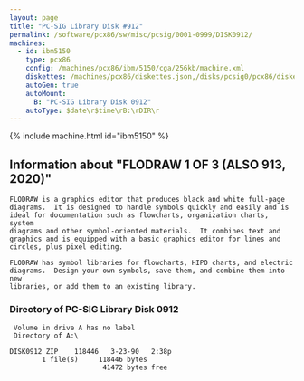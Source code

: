 ```yaml
---
layout: page
title: "PC-SIG Library Disk #912"
permalink: /software/pcx86/sw/misc/pcsig/0001-0999/DISK0912/
machines:
  - id: ibm5150
    type: pcx86
    config: /machines/pcx86/ibm/5150/cga/256kb/machine.xml
    diskettes: /machines/pcx86/diskettes.json,/disks/pcsig0/pcx86/diskettes.json
    autoGen: true
    autoMount:
      B: "PC-SIG Library Disk 0912"
    autoType: $date\r$time\rB:\rDIR\r
---
```


{% include machine.html id="ibm5150" %}

## Information about "FLODRAW 1 OF 3 (ALSO 913, 2020)"

    FLODRAW is a graphics editor that produces black and white full-page
    diagrams.  It is designed to handle symbols quickly and easily and is
    ideal for documentation such as flowcharts, organization charts, system
    diagrams and other symbol-oriented materials.  It combines text and
    graphics and is equipped with a basic graphics editor for lines and
    circles, plus pixel editing.
    
    FLODRAW has symbol libraries for flowcharts, HIPO charts, and electric
    diagrams.  Design your own symbols, save them, and combine them into new
    libraries, or add them to an existing library.

### Directory of PC-SIG Library Disk 0912

     Volume in drive A has no label
     Directory of A:\

    DISK0912 ZIP    118446   3-23-90   2:38p
            1 file(s)     118446 bytes
                           41472 bytes free
